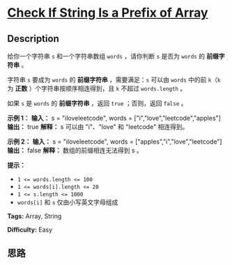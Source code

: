 # [Check If String Is a Prefix of Array][title]

## Description

给你一个字符串 `s` 和一个字符串数组 `words` ，请你判断 `s` 是否为 `words` 的 **前缀字符串** 。

字符串 `s` 要成为 `words` 的 **前缀字符串** ，需要满足：`s` 可以由 `words` 中的前 `k`（`k` 为 **正数**
）个字符串按顺序相连得到，且 `k` 不超过 `words.length` 。

如果 `s` 是 `words` 的 **前缀字符串** ，返回 `true` ；否则，返回 `false` 。



**示例 1：**
            **输入：** s = "iloveleetcode", words = ["i","love","leetcode","apples"]    **输出：** true    **解释：**    s 可以由 "i"、"love" 和 "leetcode" 相连得到。    

**示例 2：**
            **输入：** s = "iloveleetcode", words = ["apples","i","love","leetcode"]    **输出：** false    **解释：**    数组的前缀相连无法得到 s 。



**提示：**

  * `1 <= words.length <= 100`
  * `1 <= words[i].length <= 20`
  * `1 <= s.length <= 1000`
  * `words[i]` 和 `s` 仅由小写英文字母组成


**Tags:** Array, String

**Difficulty:** Easy

## 思路

[title]: https://leetcode-cn.com/problems/check-if-string-is-a-prefix-of-array
